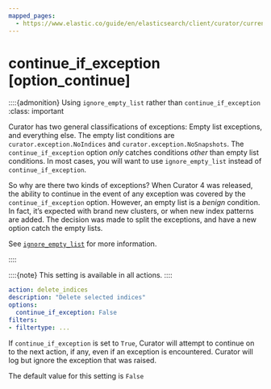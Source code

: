 ```yaml
---
mapped_pages:
  - https://www.elastic.co/guide/en/elasticsearch/client/curator/current/option_continue.html
---
```


# continue_if_exception [option_continue]

::::{admonition} Using `ignore_empty_list` rather than `continue_if_exception`
:class: important

Curator has two general classifications of exceptions: Empty list exceptions, and everything else. The empty list conditions are `curator.exception.NoIndices` and `curator.exception.NoSnapshots`.  The `continue_if_exception` option *only* catches conditions *other* than empty list conditions. In most cases, you will want to use `ignore_empty_list` instead of `continue_if_exception`.

So why are there two kinds of exceptions? When Curator 4 was released, the ability to continue in the event of any exception was covered by the `continue_if_exception` option.  However, an empty list is a *benign* condition. In fact, it’s expected with brand new clusters, or when new index patterns are added. The decision was made to split the exceptions, and have a new option catch the empty lists.

See [`ignore_empty_list`](/reference/option_ignore_empty.md) for more information.

::::


::::{note}
This setting is available in all actions.
::::


```yaml
action: delete_indices
description: "Delete selected indices"
options:
  continue_if_exception: False
filters:
- filtertype: ...
```

If `continue_if_exception` is set to `True`, Curator will attempt to continue on to the next action, if any, even if an exception is encountered. Curator will log but ignore the exception that was raised.

The default value for this setting is `False`

